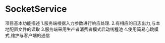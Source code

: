 # SocketService
 项目基本功能描述
 1.服务端根据入力参数进行响应处理.
 2.有相应的日志出力,与本地配置文件的读取
 3.服务端采用生产者消费者模式启动线程池
 4.使用简易心跳模式,维护与客户端的通信
